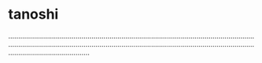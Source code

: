 # tanoshi
.................................................................................................................................................................................................................................................................................................